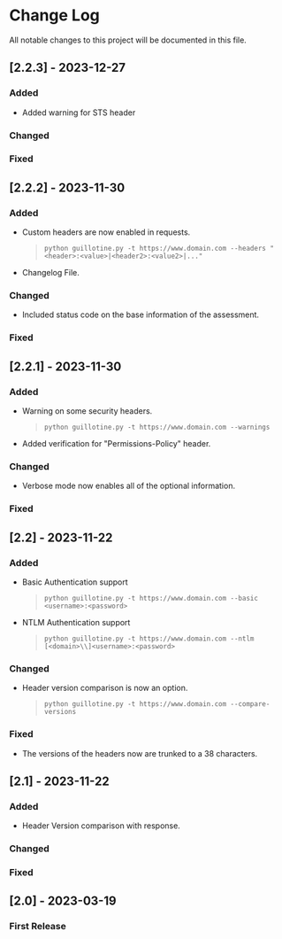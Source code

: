 
# Change Log
All notable changes to this project will be documented in this file.

## [2.2.3] - 2023-12-27
 
### Added
- Added warning for STS header

### Changed

### Fixed

## [2.2.2] - 2023-11-30
 
### Added
- Custom headers are now enabled in requests.
    > `python guillotine.py -t https://www.domain.com --headers "<header>:<value>|<header2>:<value2>|..."`
- Changelog File.

### Changed

- Included status code on the base information of the assessment.

### Fixed

## [2.2.1] - 2023-11-30
 
### Added
- Warning on some security headers.  
    > `python guillotine.py -t https://www.domain.com --warnings`
- Added verification for "Permissions-Policy" header.  
  
### Changed

- Verbose mode now enables all of the optional information.

### Fixed

## [2.2] - 2023-11-22
 
### Added
- Basic Authentication support
    > `python guillotine.py -t https://www.domain.com --basic <username>:<password>`
- NTLM Authentication support
    > `python guillotine.py -t https://www.domain.com --ntlm [<domain>\\]<username>:<password>`

### Changed

- Header version comparison is now an option.
    > `python guillotine.py -t https://www.domain.com --compare-versions`

### Fixed

- The versions of the headers now are trunked to a 38 characters.
 
## [2.1] - 2023-11-22
 
### Added
 
- Header Version comparison with response.

### Changed
  
### Fixed
 
## [2.0] - 2023-03-19
 
### First Release
